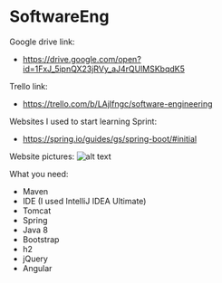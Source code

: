 # SoftwareEng

Google drive link:
- https://drive.google.com/open?id=1FxJ_5ipnQX23jRVy_aJ4rQUlMSKbqdK5

Trello link:
- https://trello.com/b/LAjIfngc/software-engineering

Websites I used to start learning Sprint:
- https://spring.io/guides/gs/spring-boot/#initial

Website pictures:
![alt text](https://github.com/cristyevr94/SoftwareEng/blob/CristinaV/WebsiteFront.PNG)

What you need:
- Maven
- IDE (I used IntelliJ IDEA Ultimate)
- Tomcat
- Spring
- Java 8
- Bootstrap
- h2
- jQuery
- Angular
